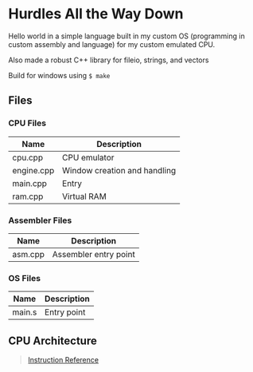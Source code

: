 # Hurdles All the Way Down

Hello world in a simple language built in my custom OS (programming in custom assembly and language) for my custom emulated CPU.

Also made a robust C++ library for fileio, strings, and vectors

Build for windows using `$ make`

## Files

### CPU Files

| Name | Description |
|-|-|
| cpu.cpp | CPU emulator |
| engine.cpp | Window creation and handling |
| main.cpp | Entry |
| ram.cpp | Virtual RAM |

### Assembler Files

| Name | Description |
|-|-|
| asm.cpp | Assembler entry point |

### OS Files

| Name | Description |
|-|-|
| main.s | Entry point |

## CPU Architecture

> [Instruction Reference](./InstructionReference.md)
